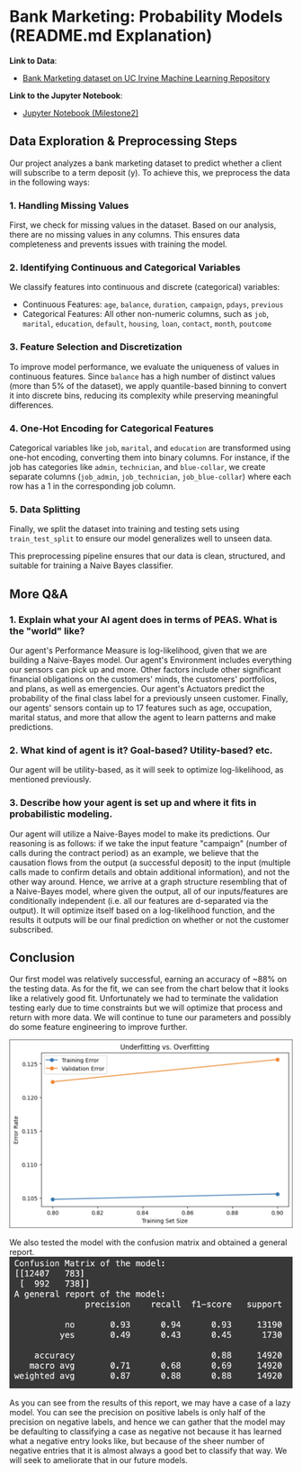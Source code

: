 # Bank Marketing: Probability Models (README.md Explanation)
**Link to Data**:

   - [Bank Marketing dataset on UC Irvine Machine Learning Repository](https://archive.ics.uci.edu/dataset/222/bank+marketing)

**Link to the Jupyter Notebook**:
   - [Jupyter Notebook (Milestone2)](./CSE150A_BankMarketing_ProbModel.ipynb)
     
## Data Exploration & Preprocessing Steps
Our project analyzes a bank marketing dataset to predict whether a client will subscribe to a term deposit (y). To achieve this, we preprocess the data in the following ways:
### 1. Handling Missing Values
First, we check for missing values in the dataset. Based on our analysis, there are no missing values in any columns. This ensures data completeness and prevents issues with training the model.
### 2. Identifying Continuous and Categorical Variables
We classify features into continuous and discrete (categorical) variables:
- Continuous Features: `age`, `balance`, `duration`, `campaign`, `pdays`, `previous`
- Categorical Features: All other non-numeric columns, such as `job`, `marital`, `education`, `default`, `housing`, `loan`, `contact`, `month`, `poutcome`
### 3. Feature Selection and Discretization
To improve model performance, we evaluate the uniqueness of values in continuous features. Since `balance` has a high number of distinct values (more than 5% of the dataset), we apply quantile-based binning to convert it into discrete bins, reducing its complexity while preserving meaningful differences.
### 4. One-Hot Encoding for Categorical Features
Categorical variables like `job`, `marital`, and `education` are transformed using one-hot encoding, converting them into binary columns. For instance, if the job has categories like `admin`, `technician`, and `blue-collar`, we create separate columns (`job_admin`, `job_technician`, `job_blue-collar`) where each row has a 1 in the corresponding job column.
### 5. Data Splitting
Finally, we split the dataset into training and testing sets using `train_test_split` to ensure our model generalizes well to unseen data.

This preprocessing pipeline ensures that our data is clean, structured, and suitable for training a Naive Bayes classifier.

## More Q&A
### 1. Explain what your AI agent does in terms of PEAS. What is the "world" like?
Our agent's Performance Measure is log-likelihood, given that we are building a Naive-Bayes model. Our agent's Environment includes everything our sensors can pick up and more. Other factors include other significant financial obligations on the customers' minds, the customers' portfolios, and plans, as well as emergencies. Our agent's Actuators predict the probability of the final class label for a previously unseen customer. Finally, our agents' sensors contain up to 17 features such as age, occupation, marital status, and more that allow the agent to learn patterns and make predictions.

### 2. What kind of agent is it? Goal-based? Utility-based? etc.
Our agent will be utility-based, as it will seek to optimize log-likelihood, as mentioned previously.

### 3. Describe how your agent is set up and where it fits in probabilistic modeling.
Our agent will utilize a Naive-Bayes model to make its predictions. Our reasoning is as follows: if we take the input feature "campaign" (number of calls during the contract period) as an example, we believe that the causation flows from the output (a successful deposit) to the input (multiple calls made to confirm details and obtain additional information), and not the other way around. Hence, we arrive at a graph structure resembling that of a Naive-Bayes model, where given the output, all of our inputs/features are conditionally independent (i.e. all our features are d-separated via the output). It will optimize itself based on a log-likelihood function, and the results it outputs will be our final prediction on whether or not the customer subscribed.

## Conclusion
Our first model was relatively successful, earning an accuracy of ~88% on the testing data. As for the fit, we can see from the chart below that it looks like a relatively good fit. Unfortunately we had to terminate the validation testing early due to time constraints but we will optimize that process and return with more data. We will continue to tune our parameters and possibly do some feature engineering to improve further.

![Over/Underfitting Chart](/Under:Overfitting.png)

We also tested the model with the confusion matrix and obtained a general report.
![Report](GeneralReport.png)

As you can see from the results of this report, we may have a case of a lazy model. You can see the precision on positive labels is only half of the precision on negative labels, and hence we can gather that the model may be defaulting to classifying a case as negative not because it has learned what a negative entry looks like, but because of the sheer number of negative entries that it is almost always a good bet to classify that way. We will seek to ameliorate that in our future models.
